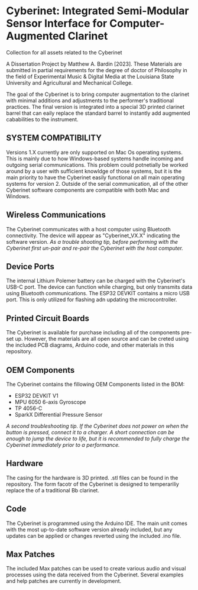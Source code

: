 # Cyberinet: Integrated Semi-Modular Sensor Interface for Computer-Augmented Clarinet
 Collection for all assets related to the Cyberinet
 
 A Dissertation Project by Matthew A. Bardin [2023]. These Materials are submitted in partial requirements for the degree of doctor of Philosophy in the field of Experimental Music & Digital Media at the Louisiana State University and Agricultural and Mechanical College.
 
 
 The goal of the Cyberinet is to bring computer augmentation to the clarinet with minimal additions and adjustments to the performer's traditional practices. The final version is integrated into a special 3D printed clarinet barrel that can eaily replace the standard barrel to instantly add augmented cababilities to the instrument.

 ## SYSTEM COMPATIBILITY
 Versions 1.X currently are only supported on Mac Os operating systems. This is mainly due to how Windows-based systems handle incoming and outgoing serial communications. This problem could potnetially be worked around by a user with sufficient knowldge of those systems, but it is the main priority to have the Cyberinet easily functional on all main operating systems for version 2. Outside of the serial communication, all of the other Cyberinet software components are compatible with both Mac and Windows.
 
 ## Wireless Communications
 The Cyberinet communicates with a host computer using Bluetooth connectivity. The device will appear as "Cyberinet_VX.X" indicating the software version. 
 _As a trouble shooting tip, before performing with the Cyberinet first un-pair and re-pair the Cyberinet with the host computer._ 
 
 
 ## Device Ports
 The internal Lithium Polemer battery can be charged with the Cyberinet's USB-C port. The device can function while charging, but only transmits data using Bluetooth communications.
 The ESP32 DEVKIT contains a micro USB port. This is only utilized for flashing adn updating the microcontroller.
 
 
 ## Printed Circuit Boards
 The Cyberinet is available for purchase including all of the components pre-set up. However, the materials are all open source and can be creted using the included PCB diagrams, Arduino code, and other materials in this repository.
 
 ## OEM Components
 The Cyberinet contains the fillowing OEM Components listed in the BOM:
 * ESP32 DEVKIT V1
 * MPU 6050 6-axis Gyroscope
 * TP 4056-C
 * SparkX Differential Pressure Sensor 

  _A second troubleshooting tip. If the Cyberinet does not power on when the button is pressed, connect it to a charger. A short connection can be enough to jump the device to life, but it is recommended to fully charge the Cyberinet immediately prior to a performance._ 
 
 ## Hardware
 The casing for the hardware is 3D printed. .stl files can be found in the repository. The form facotr of the Cyberinet is designed to temperariliy replace the of a traditional Bb clarinet.
 
 ## Code
 The Cyberinet is programmed using the Arduino IDE. The main unit comes with the most up-to-date software version already included, but any updates can be applied or changes reverted using the included .ino file.
 
 ## Max Patches
 The included Max patches can be used to create various audio and visual processes using the data received from the Cyberinet. Several examples and help patches are currently in development.
